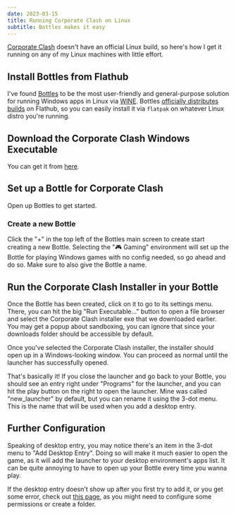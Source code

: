 ```yaml
---
date: 2023-03-15
title: Running Corporate Clash on Linux
subtitle: Bottles makes it easy
---
```


[Corporate Clash](https://corporateclash.net) doesn't have an official Linux build, so here's how I get it running on any of my Linux machines with little effort.

## Install Bottles from Flathub

I've found [Bottles](https://usebottles.com/) to be the most user-friendly and general-purpose solution for running Windows apps in Linux via [WINE](https://www.winehq.org/). Bottles [officially distributes builds](https://usebottles.com/download/#) on Flathub, so you can easily install it via `flatpak` on whatever Linux distro you're running.

## Download the Corporate Clash Windows Executable
You can get it from [here](https://corporateclash.net/play).

## Set up a Bottle for Corporate Clash

Open up Bottles to get started.

### Create a new Bottle
Click the "+" in the top left of the Bottles main screen to create start creating a new Bottle. Selecting the "🎮 Gaming" environment will set up the Bottle for playing Windows games with no config needed, so go ahead and do so. Make sure to also give the Bottle a name.

## Run the Corporate Clash Installer in your Bottle
Once the Bottle has been created, click on it to go to its settings menu. There, you can hit the big "Run Executable..." button to open a file browser and select the Corporate Clash installer exe that we downloaded earlier. You may get a popup about sandboxing, you can ignore that since your downloads folder should be accessible by default.

Once you've selected the Corporate Clash installer, the installer should open up in a Windows-looking window. You can proceed as normal until the launcher has successfully opened.

That's basically it! If you close the launcher and go back to your Bottle, you should see an entry right under "Programs" for the launcher, and you can hit the play button on the right to open the launcher. Mine was called "new_launcher" by default, but you can rename it using the 3-dot menu. This is the name that will be used when you add a desktop entry.

## Further Configuration

Speaking of desktop entry, you may notice there's an item in the 3-dot menu to "Add Desktop Entry". Doing so will make it much easier to open the game, as it will add the launcher to your desktop environment's apps list. It can be quite annoying to have to open up your Bottle every time you wanna play.

If the desktop entry doesn't show up after you first try to add it, or you get some error, check out [this page](https://docs.usebottles.com/bottles/programs#add-programs-to-your-desktop), as you might need to configure some permissions or create a folder.
